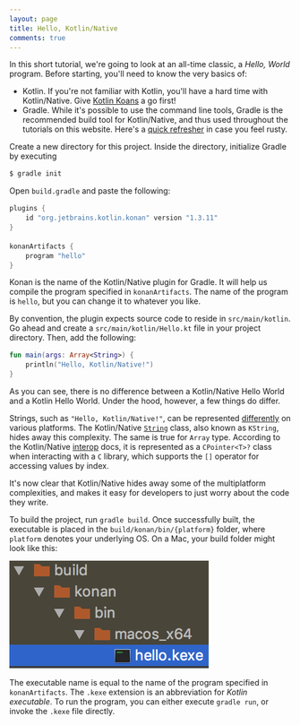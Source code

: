 ```yaml
---
layout: page
title: Hello, Kotlin/Native
comments: true
---
```


In this short tutorial, we're going to look at an all-time classic, a _Hello, World_ program. Before starting, you'll need to know the very basics of:

- Kotlin. If you're not familiar with Kotlin, you'll have a hard time with Kotlin/Native. Give [Kotlin Koans][1] a go first!
- Gradle. While it's possible to use the command line tools, Gradle is the recommended build tool for Kotlin/Native,
  and thus used throughout the tutorials on this website. Here's a [quick refresher][2] in case you feel rusty.

Create a new directory for this project. Inside the directory, initialize Gradle by executing

```bash
$ gradle init
```

Open `build.gradle` and paste the following:

```gradle
plugins {
    id "org.jetbrains.kotlin.konan" version "1.3.11"
}

konanArtifacts {
    program "hello"
}
```

Konan is the name of the Kotlin/Native plugin for Gradle. It will help us compile the program specified in `konanArtifacts`. The name of the program is `hello`, but you can change it to whatever you like.

By convention, the plugin expects source code to reside in `src/main/kotlin`. Go ahead and create a `src/main/kotlin/Hello.kt` file in your project directory. Then, add the following:

```kotlin
fun main(args: Array<String>) {
    println("Hello, Kotlin/Native!")
}
```

As you can see, there is no difference between a Kotlin/Native Hello World and a Kotlin Hello World. Under the hood, however, a few things do differ.

Strings, such as `"Hello, Kotlin/Native!"`, can be represented [differently][3] on various platforms. The Kotlin/Native [`String`][4] class, also known as `KString`, hides away this complexity. The same is true for `Array` type. According to the Kotlin/Native [interop][5] docs, it is represented as a `CPointer<T>?` class when interacting with a `C` library, which supports the `[]` operator for accessing values by index.

It's now clear that Kotlin/Native hides away some of the multiplatform complexities, and makes it easy for developers to just worry about the code they write.

To build the project, run `gradle build`. Once successfully built, the executable is placed in the `build/konan/bin/{platform}` folder, where `platform` denotes your underlying OS. On a Mac, your build folder might look like this:

![the build folder](/public/assets/hello-build.png)

The executable name is equal to the name of the program specified in `konanArtifacts`. The `.kexe` extension is an abbreviation for _Kotlin executable_. To run the program, you can either execute `gradle run`, or invoke the `.kexe` file directly.

[1]: https://play.kotlinlang.org/koans/overview
[2]: http://www.vogella.com/tutorials/Gradle/article.html
[3]: https://en.wikipedia.org/wiki/String_(computer_science)#Representations
[4]: https://github.com/JetBrains/kotlin-native/blob/master/runtime/src/main/kotlin/kotlin/String.kt
[5]: https://github.com/JetBrains/kotlin-native/blob/master/INTEROP.md
